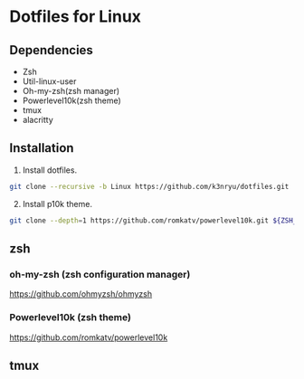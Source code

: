 # Dotfiles for Linux
## Dependencies
- Zsh
- Util-linux-user
- Oh-my-zsh(zsh manager)
- Powerlevel10k(zsh theme)
- tmux
- alacritty

## Installation
1. Install dotfiles.
```bash
git clone --recursive -b Linux https://github.com/k3nryu/dotfiles.git
```
2. Install p10k theme.
```bash
git clone --depth=1 https://github.com/romkatv/powerlevel10k.git ${ZSH_CUSTOM:-$HOME/.oh-my-zsh/custom}/themes/powerlevel10k
```

## zsh

### oh-my-zsh (zsh configuration manager)
https://github.com/ohmyzsh/ohmyzsh

### Powerlevel10k (zsh theme)
https://github.com/romkatv/powerlevel10k

## tmux
